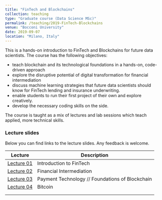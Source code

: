 ```yaml
---
title: "FinTech and Blockchains"
collection: teaching
type: "Graduate course (Data Science MSc)"
permalink: /teaching/2019-FinTech-Blockchains
venue: "Bocconi University"
date: 2019-09-07
location: "Milano, Italy"
---
```


This is a hands-on introduction to FinTech and Blockchains for future data scientists. The course has the following objectives:
 * teach blockchain and its technological foundations in a hands-on, code-driven approach
 * explore the disruptive potential of digital transformation for financial intermediation
 * discuss machine learning strategies that future data scientists should know for FinTech lending and insurance underwriting.
 * enable students to run their first project of their own and explore creatively.
 * develop the necessary coding skills on the side.

The course is taught as a mix of lectures and lab sessions which teach applied, more technical skills. 

### Lecture slides

Below you can find links to the lecture slides. Any feedback is welcome.

| Lecture                                                      | Description                                     |
| ------------------------------------------------------------ | ----------------------------------------------- |
| [Lecture 01](https://silviopetriconi.github.io/fintech/Class01) | Introduction to FinTech                         |
| [Lecture 02](https://silviopetriconi.github.io/fintech/Class02) | Financial Intermediation                        |
| [Lecture 03](https://silviopetriconi.github.io/fintech/Class03.html) | Payment Technology // Foundations of Blockchain |
| [Lecture 04](https://silviopetriconi.github.io/fintech/Class04.html) | Bitcoin                                         |
|                                                              |                                                 |
|                                                              |                                                 |

